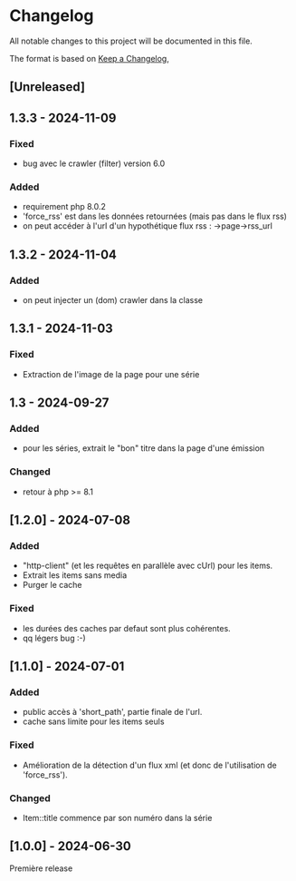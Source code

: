# Changelog

All notable changes to this project will be documented in this file.

The format is based on [Keep a Changelog](https://keepachangelog.com/en/1.1.0/),

## [Unreleased]

## 1.3.3 - 2024-11-09
### Fixed
- bug avec le crawler (filter) version 6.0
### Added
- requirement php 8.0.2
- 'force_rss' est dans les données retournées (mais pas dans le flux rss)
- on peut accéder à l'url d'un hypothétique flux rss : ->page->rss_url

## 1.3.2 - 2024-11-04
### Added
- on peut injecter un (dom) crawler dans la classe

## 1.3.1 - 2024-11-03
### Fixed
- Extraction de l'image de la page pour une série


## 1.3 - 2024-09-27
### Added
- pour les séries, extrait le "bon" titre dans la page d'une émission

### Changed
- retour à php >= 8.1

## [1.2.0] - 2024-07-08

### Added
- "http-client" (et les requêtes en parallèle avec cUrl) pour les items.
- Extrait les items sans media
- Purger le cache 

### Fixed
- les durées des caches par defaut sont plus cohérentes.
- qq légers bug :-)

## [1.1.0] - 2024-07-01

### Added

- public accès à 'short_path', partie finale de l'url.
- cache sans limite pour les items seuls

### Fixed

- Amélioration de la détection d'un flux xml (et donc de l'utilisation de 'force_rss').

### Changed

- Item::title commence par son numéro dans la série


## [1.0.0] - 2024-06-30

Première release

